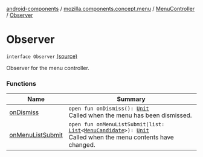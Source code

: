 [android-components](../../../index.md) / [mozilla.components.concept.menu](../../index.md) / [MenuController](../index.md) / [Observer](./index.md)

# Observer

`interface Observer` [(source)](https://github.com/mozilla-mobile/android-components/blob/master/components/concept/menu/src/main/java/mozilla/components/concept/menu/MenuController.kt#L35)

Observer for the menu controller.

### Functions

| Name | Summary |
|---|---|
| [onDismiss](on-dismiss.md) | `open fun onDismiss(): `[`Unit`](https://kotlinlang.org/api/latest/jvm/stdlib/kotlin/-unit/index.html)<br>Called when the menu has been dismissed. |
| [onMenuListSubmit](on-menu-list-submit.md) | `open fun onMenuListSubmit(list: `[`List`](https://kotlinlang.org/api/latest/jvm/stdlib/kotlin.collections/-list/index.html)`<`[`MenuCandidate`](../../../mozilla.components.concept.menu.candidate/-menu-candidate/index.md)`>): `[`Unit`](https://kotlinlang.org/api/latest/jvm/stdlib/kotlin/-unit/index.html)<br>Called when the menu contents have changed. |
